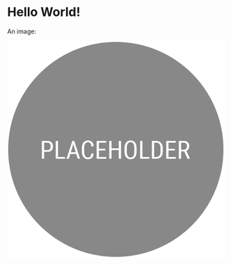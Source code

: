# Hello World!

An image:

![ph](https://github.com/SapienzaInteractiveGraphicsCourse/final-project-ags-team/blob/master/docs/ph.png)
